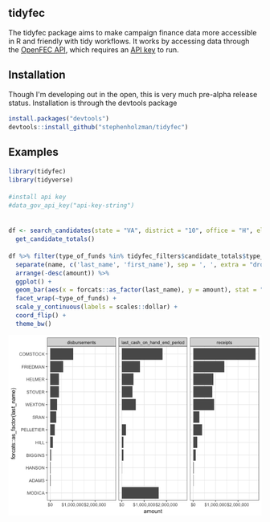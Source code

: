 
tidyfec
-------

The tidyfec package aims to make campaign finance data more accessible in R and friendly with tidy workflows. It works by accessing data through the [OpenFEC API](https://api.open.fec.gov/developers/), which requires an [API key](https://api.data.gov/signup/) to run.

Installation
------------

Though I'm developing out in the open, this is very much pre-alpha release status. Installation is through the devtools package

``` r
install.packages("devtools")
devtools::install_github("stephenholzman/tidyfec")
```

Examples
--------

``` r
library(tidyfec)
library(tidyverse)

#install api key
#data_gov_api_key("api-key-string")


df <- search_candidates(state = "VA", district = "10", office = "H", election_year = "2018") %>%
  get_candidate_totals()

df %>% filter(type_of_funds %in% tidyfec_filters$candidate_totals$type_of_funds$top_level, cycle == "2018") %>%
  separate(name, c('last_name', 'first_name'), sep = ', ', extra = "drop", fill = "right") %>%
  arrange(-desc(amount)) %>%
  ggplot() +
  geom_bar(aes(x = forcats::as_factor(last_name), y = amount), stat = "identity") +
  facet_wrap(~type_of_funds) +
  scale_y_continuous(labels = scales::dollar) +
  coord_flip() +
  theme_bw()
```

![](README-unnamed-chunk-3-1.png)
